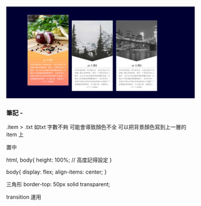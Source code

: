![圖文互動卡片](./L3.png "人員介紹卡片")

### 筆記 -

.item > .txt 
  如txt 字數不夠 可能會導致顏色不全
  可以把背景顏色寫到上一層的 item 上

置中

  html, body{
    height: 100%; // 高度記得設定
  }

  body{
    display: flex;
    align-items: center;
  }

三角形
  border-top: 50px solid transparent;

transition 運用
